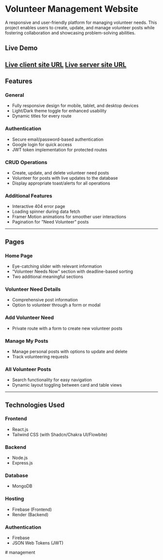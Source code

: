 # Volunteer Management Website

A responsive and user-friendly platform for managing volunteer needs. This project enables users to create, update, and manage volunteer posts while fostering collaboration and showcasing problem-solving abilities.

## Live Demo  
[Live client site URL](https://volunteer-management-30292.web.app)
[Live server site URL](https://management-server-site-6.onrender.com)
---

## Features  

### General  
- Fully responsive design for mobile, tablet, and desktop devices  
- Light/Dark theme toggle for enhanced usability  
- Dynamic titles for every route  

### Authentication  
- Secure email/password-based authentication  
- Google login for quick access  
- JWT token implementation for protected routes  

### CRUD Operations  
- Create, update, and delete volunteer need posts  
- Volunteer for posts with live updates to the database  
- Display appropriate toast/alerts for all operations  

### Additional Features  
- Interactive 404 error page  
- Loading spinner during data fetch  
- Framer Motion animations for smoother user interactions  
- Pagination for "Need Volunteer" posts  

---

## Pages  

### Home Page  
- Eye-catching slider with relevant information  
- “Volunteer Needs Now” section with deadline-based sorting  
- Two additional meaningful sections  

### Volunteer Need Details  
- Comprehensive post information  
- Option to volunteer through a form or modal  

### Add Volunteer Need  
- Private route with a form to create new volunteer posts  

### Manage My Posts  
- Manage personal posts with options to update and delete  
- Track volunteering requests  

### All Volunteer Posts  
- Search functionality for easy navigation  
- Dynamic layout toggling between card and table views  

---

## Technologies Used  

### Frontend  
- React.js  
- Tailwind CSS (with Shadcn/Chakra UI/Flowbite)  

### Backend  
- Node.js  
- Express.js 

### Database  
- MongoDB  

### Hosting  
- Firebase (Frontend)  
- Render (Backend)  

### Authentication  
- Firebase  
- JSON Web Tokens (JWT)  




#   m a n a g e m e n t  
 